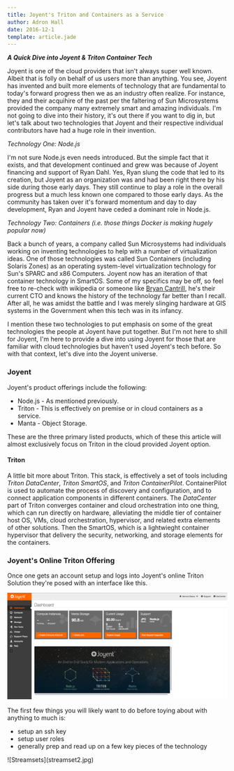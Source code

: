 ```yaml
---
title: Joyent's Triton and Containers as a Service
author: Adron Hall
date: 2016-12-1
template: article.jade
---
```

***A Quick Dive into Joyent & Triton Container Tech***

Joyent is one of the cloud providers that isn't always super well known. Albeit that is folly on behalf of us users more than anything. You see, Joyent has invented and built more elements of technology that are fundamental to today's forward progress then we as an industry often realize. For instance, they and their acquihire of the past per the faltering of Sun Microsystems provided the company many extremely smart and amazing individuals. I'm not going to dive into their history, it's out there if you want to dig in, but let's talk about two technologies that Joyent and their respective individual contributors have had a huge role in their invention.

*Technology One: Node.js*

I'm not sure Node.js even needs introduced. But the simple fact that it exists, and that development continued and grew was because of Joyent financing and support of Ryan Dahl. Yes, Ryan slung the code that led to its creation, but Joyent as an organization was and had been right there by his side during those early days. They still continue to play a role in the overall progress but a much less known one compared to those early days. As the community has taken over it's forward momentum and day to day development, Ryan and Joyent have ceded a dominant role in Node.js.

*Technology Two: Containers (i.e. those things Docker is making hugely popular now)*

Back a bunch of years, a company called Sun Microsystems had individuals working on inventing technologies to help with a number of virtualization ideas. One of those technologies was called Sun Containers (including Solaris Zones) as an operating system-level virtualization technology for Sun's SPARC and x86 Computers. Joyent now has an iteration of that container technology in SmartOS. Some of my specifics may be off, so feel free to re-check with wikipedia or someone like [Bryan Cantrill](https://twitter.com/bcantrill), he's their current CTO and knows the history of the technology far better than I recall. After all, he was amidst the battle and I was merely slinging hardware at GIS systems in the Government when this tech was in its infancy.

I mention these two technologies to put emphasis on some of the great technologies the people at Joyent have put together. But I'm not here to shill for Joyent, I'm here to provide a dive into using Joyent for those that are familiar with cloud technologies but haven't used Joyent's tech before. So with that context, let's dive into the Joyent universe.

<span class="more"></span>

### Joyent

Joyent's product offerings include the following:

* Node.js - As mentioned previously.
* Triton - This is effectively on premise or in cloud containers as a service.
* Manta - Object Storage.

These are the three primary listed products, which of these this article will almost exclusively focus on Triton in the cloud provided Joyent option.

#### Triton

A little bit more about Triton. This stack, is effectively a set of tools including *Triton DataCenter*, *Triton SmartOS*, and *Triton ContainerPilot*. ContainerPilot is used to automate the process of discovery and configuration, and to connect application components in different containers. The *DataCenter* part of Triton converges container and cloud orchestration into one thing, which can run directly on hardware, alleviating the middle tier of container host OS, VMs, cloud orchestration, hypervisor, and related extra elements of other solutions. Then the SmartOS, which is a lightwieght container hypervisor that delivery the security, networking, and storage elements for the containers.

### Joyent's Online Triton Offering

Once one gets an account setup and logs into Joyent's online Triton Solution they're posed with an interface like this.

![Joyent Dashboard](joyent-01.png)

The first few things you will likely want to do before toying about with anything to much is:

* setup an ssh key
* setup user roles
* generally prep and read up on a few key pieces of the technology



<div class="image float-right">
    ![Streamsets](streamset2.jpg)
</div>
